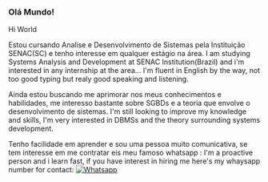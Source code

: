 ### Olá Mundo!
Hi World

Estou cursando Analise e Desenvolvimento de Sistemas pela Instituição SENAC(SC) e tenho interesse em qualquer estágio na área. 
I am studying Systems Analysis and Development at SENAC Institution(Brazil) and i'm interested in any internship at the area... I'm fluent in English by the way, not too good typing but realy good speaking and listening. 

Ainda estou buscando me aprimorar nos meus conhecimentos e habilidades, me interesso bastante sobre SGBDs e a teoria que envolve o desenvolvimento de sistemas. 
I'm still looking to improve my knowledge and skills, I'm very interested in DBMSs and the theory surrounding systems development.

Tenho facilidade em aprender e sou uma pessoa muito comunicativa, se tem interesse em me contratar eis meu famoso whatsapp :
I'm a proactive person and i learn fast, if you have interest in hiring me here's my whaysapp number for contact:
 [![Whatsapp](https://img.shields.io/badge/WhatsApp-25D366?style=for-the-badge&logo=whatsapp&logoColor=white)](https://api.whatsapp.com/send/?phone=5548996217914&text&type=phone_number&app_absent=0) 
 
 
 

<!--
**brunojucoski/brunojucoski** is a ✨ _special_ ✨ repository because its `README.md` (this file) appears on your GitHub profile.

Here are some ideas to get you started:

- 🔭 I’m currently working on ...
- 🌱 I’m currently learning ...
- 👯 I’m looking to collaborate on ...
- 🤔 I’m looking for help with ...
- 💬 Ask me about ...
- 📫 How to reach me: ...
- 😄 Pronouns: ...
- ⚡ Fun fact: ...
-->
